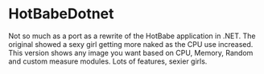 # HotBabeDotnet
Not so much as a port as a rewrite of the HotBabe application in .NET. The original showed a sexy girl getting more naked as the CPU use increased. This version shows any image you want based on CPU, Memory, Random and custom measure modules. Lots of features, sexier girls.
